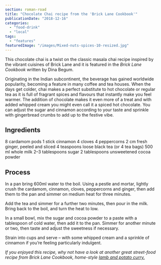 ```yaml
---
section: roman-road
title: "Chocolate Chai recipe from the 'Brick Lane Cookbook'"
publicationDate: "2018-12-16"
categories: 
  - "food-drink"
  - "local"
tags: 
  - "features"
featuredImage: "/images/Mixed-nuts-spices-10-resized.jpg"
---
```


This chocolate chai is a twist on the classic masala chai recipe inspired by the vibrant cuisines of Brick Lane and it is featured in the _Brick Lane Cookbook_ written by Dina Begum.

Originating in the Indian subcontinent, the beverage has gained worldwide popularity, becoming a feature in many coffee and tea houses. When the days get colder, chai makes a perfect substitute to hot chocolate or regular tea as it is full of fragrant spices and flavours that instantly make you feel warmer. The addition of chocolate makes it even more of a treat and with added whipped cream you might even call it a spiced hot chocolate. You can adjust the sugar and cinnamon according to your taste and sprinkle with gingerbread crumbs to add up to the festive vibe.

## Ingredients

8 cardamom pods 1 stick cinnamon 4 cloves 4 peppercorns 2 cm fresh ginger, peeled and sliced 4 teaspoons loose black tea (or 4 tea bags) 500 ml whole milk 2–3 tablespoons sugar 2 tablespoons unsweetened cocoa powder

## Process

In a pan bring 600ml water to the boil. Using a pestle and mortar, lightly crush the cardamom, cinnamon, cloves, peppercorns and ginger, then add them to the pan and simmer on medium heat for three minutes.

Add the tea and simmer for a further two minutes, then pour in the milk. Bring back to the boil, and turn the heat to low.

In a small bowl, mix the sugar and cocoa powder to a paste with a tablespoon of cold water, then add it to the pan. Simmer for another minute or two, then taste and adjust the sweetness if necessary.

Strain into cups and serve – with some whipped cream and a sprinkle of cinnamon if you’re feeling particularly indulgent.

_If you enjoyed this recipe, why not have a look at another great street-food recipe from Brick Lane Cookbook, home-style [lamb and potato curry.](https://romanroadlondon.com/?p=9766&preview=true)_
